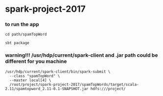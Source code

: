 # spark-project-2017


### to run the app
```
cd path/spamTopWord
```

```
sbt package
```

### warning!!! /usr/hdp/current/spark-client and .jar path could be different for you machine 
```
/usr/hdp/current/spark-client/bin/spark-submit \
  --class "spamTopWord" \
  --master local[4] \
  /root/project/spark-project-2017/spamTopWords/target/scala-2.11/spamtopword_2.11-0.1-SNAPSHOT.jar hdfs:///project/
```
